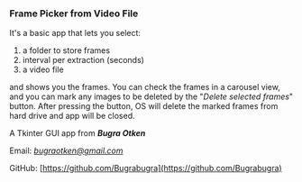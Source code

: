 ### Frame Picker from Video File

It's a basic app that lets you select:

1. a folder to store frames
2. interval per extraction (seconds)
3. a video file

and shows you the frames. You can check the
frames in a carousel view, and you can mark
any images to be deleted by the "_Delete
selected frames_" button. After pressing the
button, OS will delete the marked frames from
hard drive and app will be closed.

A Tkinter GUI app from _**Bugra Otken**_

Email: [_bugraotken@gmail.com_](mailto:bugraotken@gmail.com)

GitHub: [https://github.com/Bugrabugra](https://github.com/Bugrabugra)

